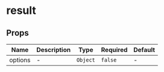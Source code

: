# result

## Props

<!-- @vuese:result:props:start -->
|Name|Description|Type|Required|Default|
|---|---|---|---|---|
|options|-|`Object`|`false`|-|

<!-- @vuese:result:props:end -->


